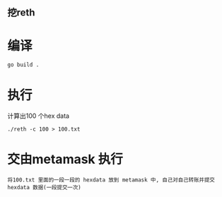 挖reth
----


# 编译
`go build .`

# 执行
计算出100 个hex data
```
./reth -c 100 > 100.txt
```

# 交由metamask 执行
`将100.txt 里面的一段一段的 hexdata 放到 metamask 中, 自己对自己转账并提交hexdata 数据(一段提交一次)`
